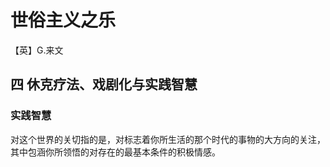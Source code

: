 # 世俗主义之乐

【英】G.来文

## 四 休克疗法、戏剧化与实践智慧



### 实践智慧
对这个世界的关切指的是，对标志着你所生活的那个时代的事物的大方向的关注，其中包涵你所领悟的对存在的最基本条件的积极情感。
